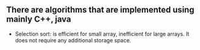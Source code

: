 ## There are algorithms that are implemented using mainly C++, java

- Selection sort: is efficient for small array, inefficient for large arrays.
It does not require any additional storage space.
 
